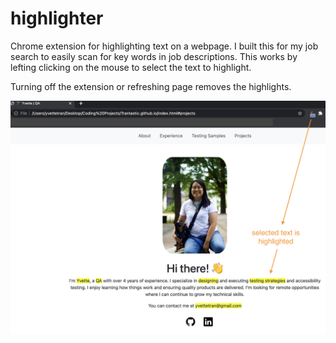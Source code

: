# highlighter
Chrome extension for highlighting text on a webpage. I built this for my job search to easily scan for key words in job descriptions. This works by lefting clicking on the mouse to select the text to highlight.

Turning off the extension or refreshing page removes the highlights.

![image](./images/forReadMe.png)